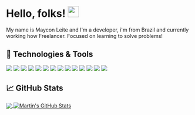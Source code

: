 # Hello, folks! <img src="https://raw.githubusercontent.com/MartinHeinz/MartinHeinz/master/wave.gif" width="30px">

My name is Maycon Leite and I'm a developer, i'm from Brazil and currently working how Freelancer.
Focused on learning to solve problems!

## 🔧 Technologies & Tools
![](https://img.shields.io/badge/OS-Linux-informational?style=flat&logo=linux&logoColor=white&color=2bbc8a)
![](https://img.shields.io/badge/SO-Windows-blue)
![](https://img.shields.io/badge/Code-PHP-red)
![](https://img.shields.io/badge/Code-Laravel-red)
![](https://img.shields.io/static/v1?label=Code&message=Javascript&color=yellow)
![](https://img.shields.io/badge/Code-Vue-green)
![](https://img.shields.io/npm/types/typescript)
![](https://img.shields.io/static/v1?label=Code&message=React.js&color=blue)
![](https://img.shields.io/static/v1?label=Code&message=React-Native&color=blueviolet)
![](https://img.shields.io/static/v1?label=Library&message=Redux&color=9cf)
![](https://img.shields.io/static/v1?label=Library&message=Styled-Components&color=important)
![](https://img.shields.io/badge/Database-MongoDB-green)
![](https://img.shields.io/badge/Library-TypeORM-green)
![](https://img.shields.io/badge/Infra-Docker-blue)

## &#x1f4c8; GitHub Stats

<a href="https://github.com/MayconLeite/MayconLeite">
  <img align="center" src="https://github-readme-stats.vercel.app/api/top-langs/?username=MayconLeite&hide=java,html&title_color=ffffff&text_color=c9cacc&icon_color=2bbc8a&bg_color=1d1f21" />
</a>
<a href="https://github.com/MayconLeite/MayconLeite">
  <img align="center" src="https://github-readme-stats.vercel.app/api?username=MayconLeite&show_icons=true&line_height=27&count_private=true&title_color=ffffff&text_color=c9cacc&icon_color=2bbc8a&bg_color=1d1f21" alt="Martin's GitHub Stats" />
</a>
